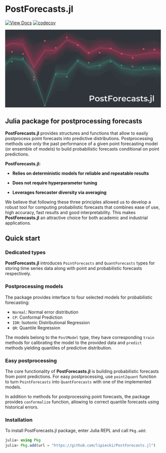 # PostForecasts.jl
[![View Docs](https://img.shields.io/badge/View-Docs-blue)](https://lipiecki.github.io/PostForecasts.jl/)
[![codecov](https://codecov.io/github/lipiecki/PostForecasts.jl/graph/badge.svg?token=JJDOKDJ30H)](https://codecov.io/github/lipiecki/PostForecasts.jl)

![PostForecasts.jl](https://github.com/lipiecki/PostForecasts.jl/blob/main/docs/src/images/banner.png?raw=true)

## Julia package for postprocessing forecasts
**PostForecasts.jl** provides structures and functions that allow to easily postprocess point forecasts into predictive distributions. Postprocessing methods use only the past performance of a given point forecasting model (or ensemble of models) to build probabilistic forecasts conditional on point predictions.

**PostForecasts.jl:**

- **Relies on deterministic models for reliable and repeatable results**

- **Does not require hyperparameter tuning**

- **Leverages forecaster diversity via averaging**

We believe that following these three principles allowed us to develop a robust tool for computing probabilistic forecasts that combines ease of use, high accuracy, fast results and good interpretability. This makes **PostForecasts.jl** an attractive choice for both academic and industrial applications.

## Quick start

### Dedicated types
**PostForecasts.jl** introduces `PointForecasts` and `QuantForecasts` types for storing time series data along with point and probabilistic forecasts respectively.

### Postprocessing models
The package provides interface to four selected models for probabilistic forecasting:
- `Normal`:  Normal error distribution
- `CP`: Conformal Prediction
- `IDR`: Isotonic Distributional Regression
- `QR`: Quantile Regression

The models belong to the `PostModel` type, they have corresponding `train` methods for calibrating the model to the provided data and `predict` methods yielding quantiles of predictive distribution.

### Easy postprocessing
The core functionality of **PostForecasts.jl** is building probabilistic forecasts from point predictions. For easy postprocessing, use `point2quant` function to turn `PointForecasts` into `QuantForecasts` with one of the implemented models.

In addition to methods for postprocessing point forecasts, the package provides `conformalize` function, allowing to correct quantile forecasts using historical errors.

### Installation
To install PostForecasts.jl package, enter Julia REPL and call `Pkg.add`:

```julia
julia> using Pkg
julia> Pkg.add(url = "https://github.com/lipiecki/PostForecasts.jl")
```
